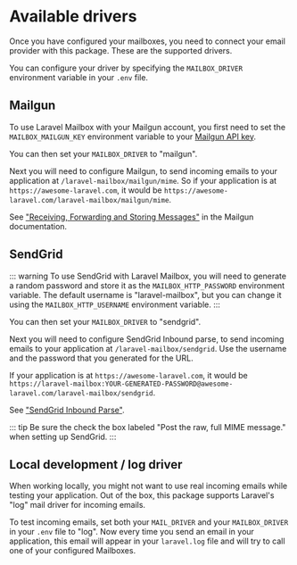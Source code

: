 # Available drivers

Once you have configured your mailboxes, you need to connect your email provider with this package.
These are the supported drivers.

You can configure your driver by specifying the `MAILBOX_DRIVER` environment variable in your `.env` file.

## Mailgun

To use Laravel Mailbox with your Mailgun account, you first need to set the `MAILBOX_MAILGUN_KEY` environment variable to your [Mailgun API key](https://help.mailgun.com/hc/en-us/articles/203380100-Where-can-I-find-my-API-key-and-SMTP-credentials-).

You can then set your `MAILBOX_DRIVER` to "mailgun".

Next you will need to configure Mailgun, to send incoming emails to your application at `/laravel-mailbox/mailgun/mime`. So if your application is at `https://awesome-laravel.com`, it would be `https://awesome-laravel.com/laravel-mailbox/mailgun/mime`.

See ["Receiving, Forwarding and Storing Messages"](https://documentation.mailgun.com/en/latest/user_manual.html#receiving-forwarding-and-storing-messages) in the Mailgun documentation.

## SendGrid

::: warning
To use SendGrid with Laravel Mailbox, you will need to generate a random password and store it as the `MAILBOX_HTTP_PASSWORD` environment variable. The default username is "laravel-mailbox", but you can change it using the `MAILBOX_HTTP_USERNAME` environment variable. 
:::

You can then set your `MAILBOX_DRIVER` to "sendgrid".

Next you will need to configure SendGrid Inbound parse, to send incoming emails to your application at `/laravel-mailbox/sendgrid`. Use the username and the password that you generated for the URL. 

If your application is at `https://awesome-laravel.com`, it would be `https://laravel-mailbox:YOUR-GENERATED-PASSWORD@awesome-laravel.com/laravel-mailbox/sendgrid`.

See ["SendGrid Inbound Parse"](https://sendgrid.com/docs/for-developers/parsing-email/setting-up-the-inbound-parse-webhook/).

::: tip
Be sure the check the box labeled "Post the raw, full MIME message." when setting up SendGrid.
:::

## Local development / log driver

When working locally, you might not want to use real incoming emails while testing your application. Out of the box, this package supports Laravel's "log" mail driver for incoming emails.

To test incoming emails, set both your `MAIL_DRIVER` and your `MAILBOX_DRIVER`  in your `.env` file to "log".
Now every time you send an email in your application, this email will appear in your `laravel.log` file and will try to call one of your configured Mailboxes.